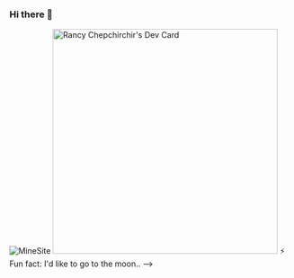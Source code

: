 ### Hi there 👋

![MineSite](https://static1.makeuseofimages.com/wp-content/uploads/2016/10/better-coder-journal.jpg?q=50&fit=contain&w=750&h=375&dpr=1.5)
<a href="https://app.daily.dev/rancychep"><img src="https://api.daily.dev/devcards/af69b0a56dee4007802befef93432c07.png?r=hjf" width="400" alt="Rancy Chepchirchir's Dev Card"/></a>
 ⚡ Fun fact: I'd like to go to the moon..
-->
